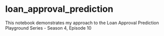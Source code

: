 # loan_approval_prediction
This notebook demonstrates my approach to the Loan Approval Prediction Playground Series - Season 4, Episode 10
